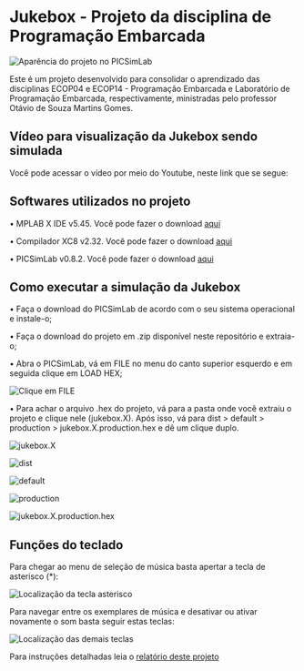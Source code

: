 # Jukebox - Projeto da disciplina de Programação Embarcada

![Aparência do projeto no PICSimLab](https://i.ibb.co/ZTHNWgG/picsimlab-01.png)

Este é um projeto desenvolvido para consolidar o aprendizado das disciplinas ECOP04 e ECOP14 - Programação Embarcada e Laboratório de Programação Embarcada, respectivamente, ministradas pelo professor Otávio de Souza Martins Gomes.

## Vídeo para visualização da Jukebox sendo simulada

Você pode acessar o vídeo por meio do Youtube, neste link que se segue:

## Softwares utilizados no projeto

• MPLAB X IDE v5.45. Você pode fazer o download [aqui](https://www.microchip.com/en-us/development-tools-tools-and-software/mplab-x-ide)

• Compilador XC8 v2.32. Você pode fazer o download [aqui](https://www.microchip.com/en-us/development-tools-tools-and-software/mplab-xc-compilers#tabs)

• PICSimLab v0.8.2. Você pode fazer o download [aqui](https://sourceforge.net/projects/picsim/files/)

## Como executar a simulação da Jukebox

• Faça o download do PICSimLab de acordo com o seu sistema operacional e instale-o;

• Faça o download do projeto em .zip disponível neste repositório e extraia-o;

• Abra o PICSimLab, vá em FILE no menu do canto superior esquerdo e em seguida clique em LOAD HEX;

![Clique em FILE](https://i.ibb.co/hdnZPyJ/instru-o-01.png)

• Para achar o arquivo .hex do projeto, vá para a pasta onde você extraiu o projeto e clique nele (jukebox.X). Após isso, vá para dist > default > production > jukebox.X.production.hex e dê um clique duplo.

![jukebox.X](https://i.ibb.co/fYHyth3/instru-o-02.png)

![dist](https://i.ibb.co/Pcr3Tn9/instru-o-03.png)

![default](https://i.ibb.co/wLmJLVr/instru-o-04.png)

![production](https://i.ibb.co/F0TD7t2/instru-o-06.png)

![jukebox.X.production.hex](https://i.ibb.co/z4DdPCL/instru-o-07.png)

## Funções do teclado

Para chegar ao menu de seleção de música basta apertar a tecla de asterisco (*):

![Localização da tecla asterisco](https://i.ibb.co/HXDzWjV/teclado-01.png)

Para navegar entre os exemplares de música e desativar ou ativar novamente o som basta seguir estas teclas:

![Localização das demais teclas](https://i.ibb.co/8D2bXpW/teclado-03.png)

Para instruções detalhadas leia o [relatório deste projeto](https://github.com/cristalOblivion/JUKEBOX-ECOP14-2021.1/blob/main/Relatorio.md)

